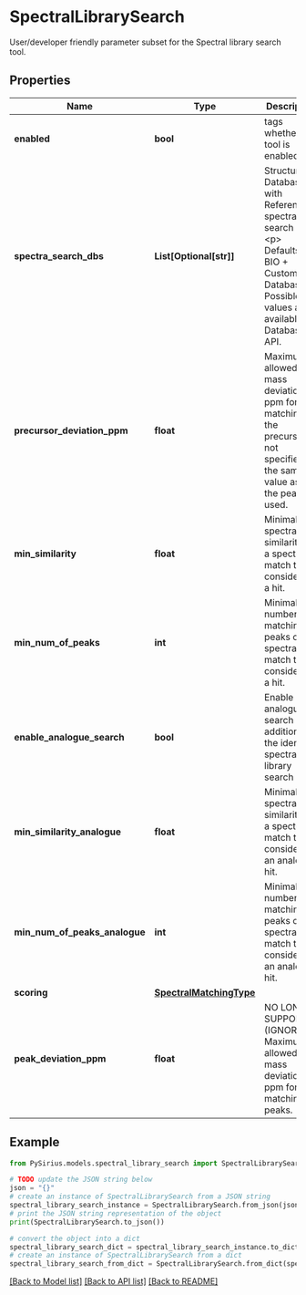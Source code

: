 # SpectralLibrarySearch

User/developer friendly parameter subset for the Spectral library search tool.

## Properties

Name | Type | Description | Notes
------------ | ------------- | ------------- | -------------
**enabled** | **bool** | tags whether the tool is enabled | [optional] 
**spectra_search_dbs** | **List[Optional[str]]** | Structure Databases with Reference spectra to search in.  &lt;p&gt;  Defaults to BIO + Custom Databases. Possible values are available to Database API. | [optional] 
**precursor_deviation_ppm** | **float** | Maximum allowed mass deviation in ppm for matching the precursor. If not specified, the same value as for the peaks is used. | [optional] 
**min_similarity** | **float** | Minimal spectral similarity of a spectral match to be considered a hit. | [optional] 
**min_num_of_peaks** | **int** | Minimal number of matching peaks of a spectral match to be considered a hit. | [optional] 
**enable_analogue_search** | **bool** | Enable analogue search in addition to the identity spectral library search | [optional] 
**min_similarity_analogue** | **float** | Minimal spectral similarity of a spectral match to be considered an analogue hit. | [optional] 
**min_num_of_peaks_analogue** | **int** | Minimal number of matching peaks of a spectral match to be considered an analogue hit. | [optional] 
**scoring** | [**SpectralMatchingType**](SpectralMatchingType.md) |  | [optional] 
**peak_deviation_ppm** | **float** | NO LONGER SUPPORTED (IGNORED)  Maximum allowed mass deviation in ppm for matching peaks. | [optional] 

## Example

```python
from PySirius.models.spectral_library_search import SpectralLibrarySearch

# TODO update the JSON string below
json = "{}"
# create an instance of SpectralLibrarySearch from a JSON string
spectral_library_search_instance = SpectralLibrarySearch.from_json(json)
# print the JSON string representation of the object
print(SpectralLibrarySearch.to_json())

# convert the object into a dict
spectral_library_search_dict = spectral_library_search_instance.to_dict()
# create an instance of SpectralLibrarySearch from a dict
spectral_library_search_from_dict = SpectralLibrarySearch.from_dict(spectral_library_search_dict)
```
[[Back to Model list]](../README.md#documentation-for-models) [[Back to API list]](../README.md#documentation-for-api-endpoints) [[Back to README]](../README.md)


